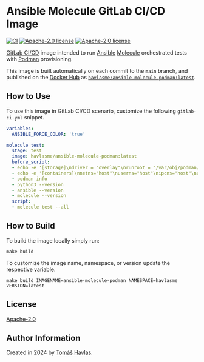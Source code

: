 Ansible Molecule GitLab CI/CD Image
===================================

[![CI][gitlabci-image]][gitlabci-link]
[![Apache-2.0 license][dockerhub-image]][dockerhub-link]
[![Apache-2.0 license][license-image]][license-link]

[GitLab CI/CD](https://docs.gitlab.com/ee/ci/) image intended to run [Ansible](https://www.ansible.com/) [Molecule](https://ansible.readthedocs.io/projects/molecule/) orchestrated tests with [Podman](https://podman.io/) provisioning.

This image is built automatically on each commit to the `main` branch, and published on the [Docker Hub](https://hub.docker.com/) as [`havlasme/ansible-molecule-podman:latest`](https://hub.docker.com/repository/docker/havlasme/ansible-molecule-podman/general).

How to Use
----------

To use this image in GitLab CI/CD scenario, customize the following `gitlab-ci.yml` snippet.

```yaml title="gitlab-ci.yml"
variables:
  ANSIBLE_FORCE_COLOR: 'true'

molecule test:
  stage: test
  image: havlasme/ansible-molecule-podman:latest
  before_script:
  - echo -e '[storage]\ndriver = "overlay"\nrunroot = "/var/obj/podman/storage"\ngraphroot = "/var/obj/podman/storage"\n[storage.options.overlay]\nmount_program = "/usr/bin/fuse-overlayfs"\nmountopt = "nodev,metacopy=on"' > /etc/containers/storage.conf
  - echo -e '[containers]\nnetns="host"\nuserns="host"\nipcns="host"\nutsns="host"\ncgroupns="host"\ncgroups="disabled"\n[engine]\ncgroup_manager = "cgroupfs"\nevents_logger = "file"' > /etc/containers/containers.conf
  - podman info
  - python3 --version
  - ansible --version
  - molecule --version
  script:
  - molecule test --all
```

How to Build
------------

To build the image locally simply run:

```shell
make build
```

To customize the image name, namespace, or version update the respective variable.

```shell
make build IMAGENAME=ansible-molecule-podman NAMESPACE=havlasme VERSION=latest
```

License
-------

[Apache-2.0][license-link]

Author Information
------------------

Created in 2024 by [Tomáš Havlas](https://havlas.me/).


[license-image]: https://img.shields.io/badge/license-Apache2.0-blue.svg?style=flat-square
[license-link]: LICENSE

[dockerhub-image]: https://img.shields.io/docker/pulls/havlasme/ansible-molecule-podman?style=flat-square
[dockerhub-link]: https://hub.docker.com/r/havlasme/ansible-molecule-podman

[gitlabci-image]: https://img.shields.io/gitlab/pipeline-status/havlas.me/docker-ansible-molecule-podman?style=flat-square
[gitlabci-link]: https://gitlab.com/havlas.me/docker-ansible-molecule-podman/-/pipelines
